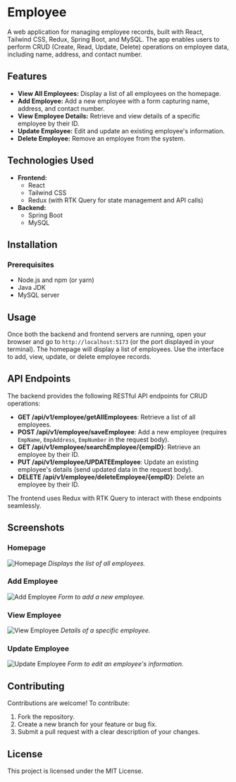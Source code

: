 # Employee

A web application for managing employee records, built with React, Tailwind CSS, Redux, Spring Boot, and MySQL. The app enables users to perform CRUD (Create, Read, Update, Delete) operations on employee data, including name, address, and contact number.

## Features

- **View All Employees:** Display a list of all employees on the homepage.
- **Add Employee:** Add a new employee with a form capturing name, address, and contact number.
- **View Employee Details:** Retrieve and view details of a specific employee by their ID.
- **Update Employee:** Edit and update an existing employee's information.
- **Delete Employee:** Remove an employee from the system.

## Technologies Used

- **Frontend:**
  - React
  - Tailwind CSS
  - Redux (with RTK Query for state management and API calls)
- **Backend:**
  - Spring Boot
  - MySQL

## Installation

### Prerequisites

- Node.js and npm (or yarn)
- Java JDK
- MySQL server


## Usage

Once both the backend and frontend servers are running, open your browser and go to `http://localhost:5173` (or the port displayed in your terminal). The homepage will display a list of employees. Use the interface to add, view, update, or delete employee records.

## API Endpoints

The backend provides the following RESTful API endpoints for CRUD operations:

- **GET /api/v1/employee/getAllEmployees**: Retrieve a list of all employees.
- **POST /api/v1/employee/saveEmployee**: Add a new employee (requires `EmpName`, `EmpAddress`, `EmpNumber` in the request body).
- **GET /api/v1/employee/searchEmployee/{empID}**: Retrieve an employee by their ID.
- **PUT /api/v1/employee/UPDATEEmployee**: Update an existing employee's details (send updated data in the request body).
- **DELETE /api/v1/employee/deleteEmployee/{empID}**: Delete an employee by their ID.

The frontend uses Redux with RTK Query to interact with these endpoints seamlessly.

## Screenshots

### Homepage
![Homepage](https://github.com/user-attachments/assets/f93e81cd-b48a-4cb5-96f0-bcaadd7ebf64)
*Displays the list of all employees.*

### Add Employee
![Add Employee](https://github.com/user-attachments/assets/5fe19c2c-628a-4a85-b89d-9c4b6d66cd30)
*Form to add a new employee.*

### View Employee
![View Employee](https://github.com/user-attachments/assets/d77b6ab3-f5c4-435f-8cda-f6490d111cfa)
*Details of a specific employee.*

### Update Employee
![Update Employee](https://github.com/user-attachments/assets/bf3e5656-2dbe-4881-9951-6bb70e1417a3)
*Form to edit an employee's information.*

## Contributing

Contributions are welcome! To contribute:
1. Fork the repository.
2. Create a new branch for your feature or bug fix.
3. Submit a pull request with a clear description of your changes.

## License

This project is licensed under the MIT License.

